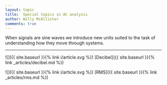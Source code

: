 ```yaml
---
layout: topic
title:  Special topics in AC analysis
author: Willy McAllister
comments: true
---
```


When signals are sine waves we introduce new units suited to the task of understanding how they move through systems.  

----

![]({{ site.baseurl }}{% link i/article.svg %}) [Decibel]({{ site.baseurl }}{% link _articles/decibel.md %})

![]({{ site.baseurl }}{% link i/article.svg %}) [RMS]({{ site.baseurl }}{% link _articles/rms.md %})